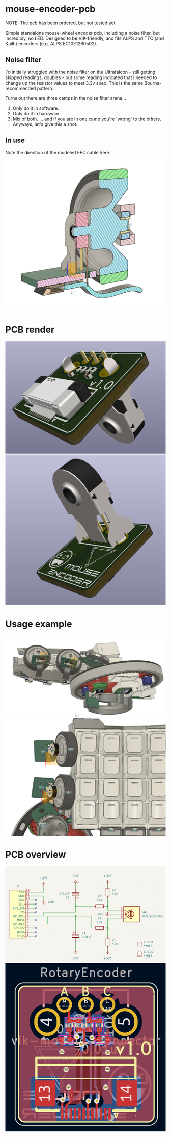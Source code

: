 # mouse-encoder-pcb
NOTE: The pcb has been ordered, but not tested yet.

Simple standalone mouse-wheel encoder pcb, including a noise filter, but incredibly, no LED.
Designed to be VIK-friendly, and fits ALPS and TTC (and Kailh) encoders (e.g. ALPS EC10E1260502).

## Noise filter
I'd initially struggled with the noise filter on the Ultrafalcon - still getting skipped readings, doubles - but some reading indicated that I needed to change up the resistor values to meet 3.3v spec.  This is the same Bourns-recommended pattern.  

Turns out there are three camps in the noise filter arena... 
1. Only do it in software.
2. Only do it in hardware.
3. Mix of both.
... and if you are in one camp you're 'wrong' to the others.  Anyways, let's give this a shot.

## In use
Note the direction of the modeled FFC cable here...

![Cutaway](/images/cutaway.png)

# PCB render
![Render-bottom](/images/render-bottom.png)
![Render-top](/images/render-top.png)

# Usage example
![Usage1](/images/usage-example.png)
![Usage2](/images/usage-example-top.png)

# PCB overview
![Schematic](/images/schematic.png)
![PCB Layout](/images/pcb-layout.png)